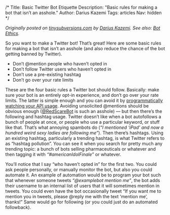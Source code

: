 /*
Title: Basic Twitter Bot Etiquette
Description: "Basic rules for making a bot that isn’t an asshole."
Author: Darius Kazemi
Tags: articles
Nav: hidden
*/

*Originally posted on [tinysubversions.com](http://tinysubversions.com/2013/03/basic-twitter-bot-etiquette/) by [Darius Kazemi](https://twitter.com/tinysubversions). See also: [Bot Ethics](/articles/bot-ethics/).*

So you want to make a Twitter bot! That’s great! Here are some basic rules for making a bot that isn’t an asshole (and also reduce the chance of the bot getting banned by Twitter).

- Don’t @mention people who haven’t opted in
- Don’t follow Twitter users who haven’t opted in
- Don’t use a pre-existing hashtag
- Don’t go over your rate limits

These are the four basic rules a Twitter bot should follow. Basically: make sure your bot is an entirely opt-in experience, and don’t go over your rate limits. The latter is simple enough and you can avoid it by [programmatically watching your API usage](https://dev.twitter.com/docs/api/1.1/get/application/rate_limit_status). Avoiding unsolicited @mentions should be obvious enough ([@RedScareBot](https://twitter.com/RedScareBot) is such an asshole) — but then there’s the following and hashtag usage. Twitter doesn’t like when a bot autofollows a bunch of people at once, or people who use a particular keyword, or stuff like that. That’s what annoying spambots do (*“I mentioned ‘iPad’ and now a hundred weird sexy ladies are following me”*). Then there’s hashtags. Using an existing hashtag, particularly a trending hashtag, is what Twitter refers to as “hashtag pollution”. You can see it when you search for pretty much any trending topic: a bunch of bots selling pharmaceuticals or whatever and then tagging it with *“#americanIdolFinale”* or whatever.

You’ll notice that I say “who haven’t opted in” for the first two. You could ask people personally, or manually monitor the bot, but also you could automate it. An example of automation would be to program your bot such that whenever someone tweets *“@examplebot mention me”*, the bot adds their username to an internal list of users that it will sometimes mention in tweets. You could even have the bot occasionally tweet “If you want me to mention you in tweets, please @reply me with the text ‘mention me’, thanks!” Same would go for following (or you could just do an automated followback).

